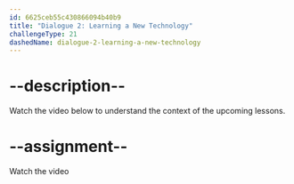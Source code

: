 ```yaml
---
id: 6625ceb55c430866094b40b9
title: "Dialogue 2: Learning a New Technology"
challengeType: 21
dashedName: dialogue-2-learning-a-new-technology
---
```


# --description--

Watch the video below to understand the context of the upcoming lessons.

# --assignment--

Watch the video
